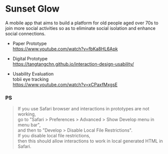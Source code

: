 # Sunset Glow
A mobile app that aims to build a platform for old people aged over 70s to join more social activities so as to eliminate social isolation and enhance social connections.

* Paper Prototype  
https://www.youtube.com/watch?v=fbKa8HL6Apk

* Digital Prototype  
https://tangtangchn.github.io/interaction-design-usability/

* Usability Evaluation  
tobii eye tracking  
https://www.youtube.com/watch?v=xCPaxfMxgsE

### PS
> If you use Safari browser and interactions in prototypes are not working,  
> go to "Safari > Preferences > Advanced > Show Develop menu in menu bar",  
> and then to "Develop > Disable Local File Restrictions".  
> If you disable local file restrictions,  
> then this should allow interactions to work in local generated HTML in Safari.
